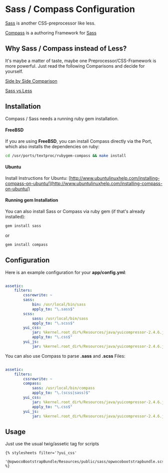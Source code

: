 Sass / Compass Configuration
=====================

[Sass](http://sass-lang.com/ "Sass Website") is another CSS-preprocessor like less.

[Compass](http://compass-style.org/) is a authoring Framework for [Sass](http://sass-lang.com/ "Sass Website")

## Why Sass / Compass instead of Less?
It's maybe a matter of taste, maybe one Preprocessor/CSS-Framework is more powerful. Just read the following Comparisons and decide for yourself.

[Side by Side Comparison](https://gist.github.com/1591333)

[Sass vs.Less](http://css-tricks.com/sass-vs-less/ "Sass vs. Less")

## Installation ##

Compass / Sass needs a running ruby gem installation.

#### FreeBSD
If you are using **FreeBSD**, you can install Compass directly via the Port, which also installs the dependencies on ruby:

```bash
cd /usr/ports/textproc/rubygem-compass && make install
```

#### Ubuntu
Install Instructions for Ubuntu: [http://www.ubuntulinuxhelp.com/installing-compass-on-ubuntu/](http://www.ubuntulinuxhelp.com/installing-compass-on-ubuntu/)
#### Running gem Installation

You can also install Sass or Compass via ruby gem (if that's already installed):

```bash
gem install sass
```
or 

```bash
gem install compass
```
## Configuration ##

Here is an example configuration for your **app/config.yml**:

```yaml

assetic:
    filters:
        cssrewrite: ~
        sass:
            bin: /usr/local/bin/sass
            apply_to: "\.sass$"
        scss:
            sass: /usr/local/bin/sass
            apply_to: "\.scss$"        
        yui_css:
            jar: %kernel.root_dir%/Resources/java/yuicompressor-2.4.6.jar
            apply_to: "\.css$"
        yui_js:
            jar: %kernel.root_dir%/Resources/java/yuicompressor-2.4.6.jar
```

You can also use Compass to parse **.sass** and **.scss** Files:

```yaml

assetic:
    filters:
        cssrewrite: ~
        compass:
            sass: /usr/local/bin/compass
            apply_to: "\.(scss|sass)$" 
        yui_css:
            jar: %kernel.root_dir%/Resources/java/yuicompressor-2.4.6.jar
            apply_to: "\.css$"
        yui_js:
            jar: %kernel.root_dir%/Resources/java/yuicompressor-2.4.6.jar
```

## Usage ##

Just use the usual twig/assetic tag for scripts

```jinja
{% stylesheets filter='?yui_css'
    '@opwocoBootstrapBundle/Resources/public/sass/opwocobootstrapbundle.scss'
%}
```